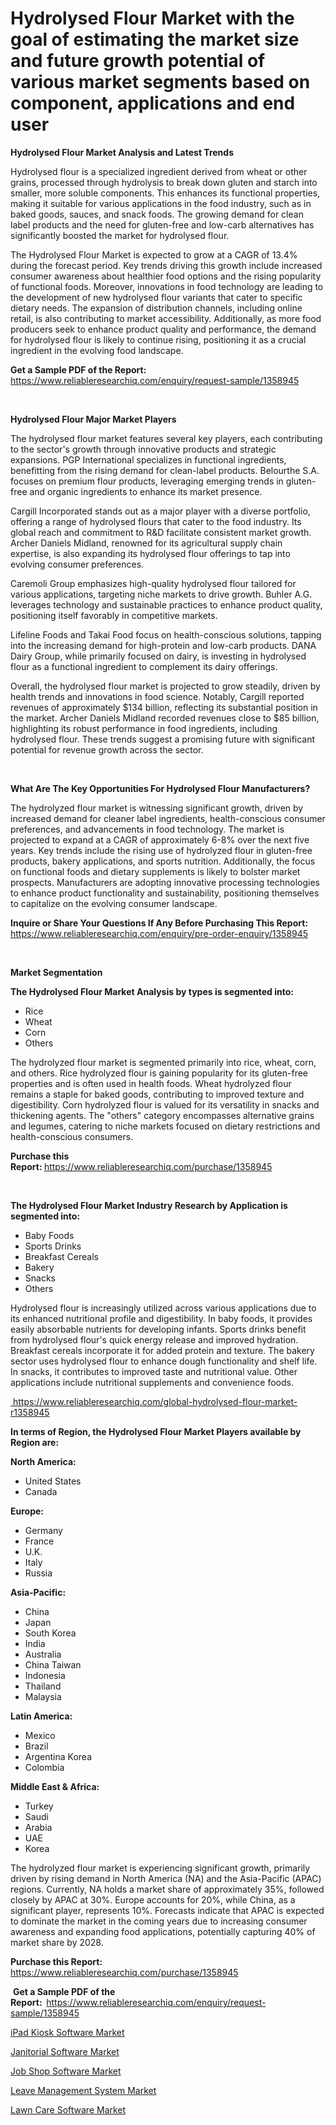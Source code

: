 <p><h1>Hydrolysed Flour Market with the goal of estimating the market size and future growth potential of various market segments based on component, applications and end user</h1></p><p><strong>Hydrolysed Flour Market Analysis and Latest Trends</strong></p>
<p><p>Hydrolysed flour is a specialized ingredient derived from wheat or other grains, processed through hydrolysis to break down gluten and starch into smaller, more soluble components. This enhances its functional properties, making it suitable for various applications in the food industry, such as in baked goods, sauces, and snack foods. The growing demand for clean label products and the need for gluten-free and low-carb alternatives has significantly boosted the market for hydrolysed flour.</p><p>The Hydrolysed Flour Market is expected to grow at a CAGR of 13.4% during the forecast period. Key trends driving this growth include increased consumer awareness about healthier food options and the rising popularity of functional foods. Moreover, innovations in food technology are leading to the development of new hydrolysed flour variants that cater to specific dietary needs. The expansion of distribution channels, including online retail, is also contributing to market accessibility. Additionally, as more food producers seek to enhance product quality and performance, the demand for hydrolysed flour is likely to continue rising, positioning it as a crucial ingredient in the evolving food landscape.</p></p>
<p><strong>Get a Sample PDF of the Report:&nbsp;</strong> <a href="https://www.reliableresearchiq.com/enquiry/request-sample/1358945?utm_campaign=1082&utm_medium=2&utm_source=Github&utm_content=ia&utm_term=26122024&utm_id=hydrolysed-flour">https://www.reliableresearchiq.com/enquiry/request-sample/1358945</a></p>
<p>&nbsp;</p>
<p><strong>Hydrolysed Flour Major Market Players</strong></p>
<p><p>The hydrolysed flour market features several key players, each contributing to the sector's growth through innovative products and strategic expansions. PGP International specializes in functional ingredients, benefitting from the rising demand for clean-label products. Belourthe S.A. focuses on premium flour products, leveraging emerging trends in gluten-free and organic ingredients to enhance its market presence. </p><p>Cargill Incorporated stands out as a major player with a diverse portfolio, offering a range of hydrolysed flours that cater to the food industry. Its global reach and commitment to R&D facilitate consistent market growth. Archer Daniels Midland, renowned for its agricultural supply chain expertise, is also expanding its hydrolysed flour offerings to tap into evolving consumer preferences. </p><p>Caremoli Group emphasizes high-quality hydrolysed flour tailored for various applications, targeting niche markets to drive growth. Buhler A.G. leverages technology and sustainable practices to enhance product quality, positioning itself favorably in competitive markets. </p><p>Lifeline Foods and Takai Food focus on health-conscious solutions, tapping into the increasing demand for high-protein and low-carb products. DANA Dairy Group, while primarily focused on dairy, is investing in hydrolysed flour as a functional ingredient to complement its dairy offerings. </p><p>Overall, the hydrolysed flour market is projected to grow steadily, driven by health trends and innovations in food science. Notably, Cargill reported revenues of approximately $134 billion, reflecting its substantial position in the market. Archer Daniels Midland recorded revenues close to $85 billion, highlighting its robust performance in food ingredients, including hydrolysed flour. These trends suggest a promising future with significant potential for revenue growth across the sector.</p></p>
<p>&nbsp;</p>
<p><strong>What Are The Key Opportunities For Hydrolysed Flour Manufacturers?</strong></p>
<p><p>The hydrolyzed flour market is witnessing significant growth, driven by increased demand for cleaner label ingredients, health-conscious consumer preferences, and advancements in food technology. The market is projected to expand at a CAGR of approximately 6-8% over the next five years. Key trends include the rising use of hydrolyzed flour in gluten-free products, bakery applications, and sports nutrition. Additionally, the focus on functional foods and dietary supplements is likely to bolster market prospects. Manufacturers are adopting innovative processing technologies to enhance product functionality and sustainability, positioning themselves to capitalize on the evolving consumer landscape.</p></p>
<p><strong>Inquire or Share Your Questions If Any Before Purchasing This Report:</strong> <a href="https://www.reliableresearchiq.com/enquiry/pre-order-enquiry/1358945?utm_campaign=1082&utm_medium=2&utm_source=Github&utm_content=ia&utm_term=26122024&utm_id=hydrolysed-flour">https://www.reliableresearchiq.com/enquiry/pre-order-enquiry/1358945</a></p>
<p>&nbsp;</p>
<p><strong>Market Segmentation</strong></p>
<p><strong>The Hydrolysed Flour Market Analysis by types is segmented into:</strong></p>
<p><ul><li>Rice</li><li>Wheat</li><li>Corn</li><li>Others</li></ul></p>
<p><p>The hydrolyzed flour market is segmented primarily into rice, wheat, corn, and others. Rice hydrolyzed flour is gaining popularity for its gluten-free properties and is often used in health foods. Wheat hydrolyzed flour remains a staple for baked goods, contributing to improved texture and digestibility. Corn hydrolyzed flour is valued for its versatility in snacks and thickening agents. The "others" category encompasses alternative grains and legumes, catering to niche markets focused on dietary restrictions and health-conscious consumers.</p></p>
<p><strong>Purchase this Report:&nbsp;</strong><a href="https://www.reliableresearchiq.com/purchase/1358945?utm_campaign=1082&utm_medium=2&utm_source=Github&utm_content=ia&utm_term=26122024&utm_id=hydrolysed-flour">https://www.reliableresearchiq.com/purchase/1358945</a></p>
<p>&nbsp;</p>
<p><strong>The Hydrolysed Flour Market Industry Research by Application is segmented into:</strong></p>
<p><ul><li>Baby Foods</li><li>Sports Drinks</li><li>Breakfast Cereals</li><li>Bakery</li><li>Snacks</li><li>Others</li></ul></p>
<p><p>Hydrolysed flour is increasingly utilized across various applications due to its enhanced nutritional profile and digestibility. In baby foods, it provides easily absorbable nutrients for developing infants. Sports drinks benefit from hydrolysed flour's quick energy release and improved hydration. Breakfast cereals incorporate it for added protein and texture. The bakery sector uses hydrolysed flour to enhance dough functionality and shelf life. In snacks, it contributes to improved taste and nutritional value. Other applications include nutritional supplements and convenience foods.</p></p>
<p><a href="https://www.reliableresearchiq.com/global-hydrolysed-flour-market-r1358945?utm_campaign=1082&utm_medium=2&utm_source=Github&utm_content=ia&utm_term=26122024&utm_id=hydrolysed-flour">&nbsp;https://www.reliableresearchiq.com/global-hydrolysed-flour-market-r1358945</a></p>
<p><strong>In terms of Region, the Hydrolysed Flour Market Players available by Region are:</strong></p>
<p>
    <p> <strong> North America: </strong>
        <ul>
            <li>United States</li>
            <li>Canada</li>
        </ul>
        </p> 
    <p> <strong> Europe: </strong>
        <ul>
            <li>Germany</li>
            <li>France</li>
            <li>U.K.</li>
            <li>Italy</li>
            <li>Russia</li>
        </ul>
        </p> 
    <p> <strong> Asia-Pacific: </strong>
        <ul>
            <li>China</li>
            <li>Japan</li>
            <li>South Korea</li>
            <li>India</li>
            <li>Australia</li>
            <li>China Taiwan</li>
            <li>Indonesia</li>
            <li>Thailand</li>
            <li>Malaysia</li>
        </ul>
        </p> 
    <p> <strong> Latin America: </strong>
        <ul>
            <li>Mexico</li>
            <li>Brazil</li>
            <li>Argentina Korea</li>
            <li>Colombia</li>
        </ul>
        </p> 
    <p> <strong> Middle East & Africa: </strong>
        <ul>
            <li>Turkey</li>
            <li>Saudi</li>
            <li>Arabia</li>
            <li>UAE</li>
            <li>Korea</li>
        </ul>
    </p>
    </p>
<p><p>The hydrolyzed flour market is experiencing significant growth, primarily driven by rising demand in North America (NA) and the Asia-Pacific (APAC) regions. Currently, NA holds a market share of approximately 35%, followed closely by APAC at 30%. Europe accounts for 20%, while China, as a significant player, represents 10%. Forecasts indicate that APAC is expected to dominate the market in the coming years due to increasing consumer awareness and expanding food applications, potentially capturing 40% of market share by 2028.</p></p>
<p><strong>Purchase this Report: </strong><a href="https://www.reliableresearchiq.com/purchase/1358945?utm_campaign=1082&utm_medium=2&utm_source=Github&utm_content=ia&utm_term=26122024&utm_id=hydrolysed-flour">https://www.reliableresearchiq.com/purchase/1358945</a></p>
<p>&nbsp;<strong>Get a Sample PDF of the Report:&nbsp;&nbsp;</strong><a href="https://www.reliableresearchiq.com/enquiry/request-sample/1358945?utm_campaign=1082&utm_medium=2&utm_source=Github&utm_content=ia&utm_term=26122024&utm_id=hydrolysed-flour">https://www.reliableresearchiq.com/enquiry/request-sample/1358945</a></p>
<p><strong></strong></p>
<p><p><a href="https://www.linkedin.com/pulse/global-regional-expansion-ipad-kiosk-software-market-projected-bcxxf?utm_campaign=1082&utm_medium=2&utm_source=Github&utm_content=ia&utm_term=26122024&utm_id=hydrolysed-flour">iPad Kiosk Software Market</a></p><p><a href="https://www.linkedin.com/pulse/global-janitorial-software-market-focus-product-type-cloud-basedon-premise-visyf?utm_campaign=1082&utm_medium=2&utm_source=Github&utm_content=ia&utm_term=26122024&utm_id=hydrolysed-flour">Janitorial Software Market</a></p><p><a href="https://www.linkedin.com/pulse/tracking-emerging-trends-job-shop-software-market-projected-4glcf?utm_campaign=1082&utm_medium=2&utm_source=Github&utm_content=ia&utm_term=26122024&utm_id=hydrolysed-flour">Job Shop Software Market</a></p><p><a href="https://www.linkedin.com/pulse/regional-development-deployment-production-cost-leave-management-o79dc?utm_campaign=1082&utm_medium=2&utm_source=Github&utm_content=ia&utm_term=26122024&utm_id=hydrolysed-flour">Leave Management System Market</a></p><p><a href="https://www.linkedin.com/pulse/lawn-care-software-market-expansion-comprehensive-analysis-bm2af?utm_campaign=1082&utm_medium=2&utm_source=Github&utm_content=ia&utm_term=26122024&utm_id=hydrolysed-flour">Lawn Care Software Market</a></p></p>